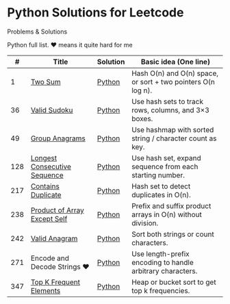 # Python Solutions for Leetcode

Problems & Solutions

Python full list. ♥ means it quite hard for me

| #   | Title                                                                 | Solution                                                                                                                                         | Basic idea (One line)                                                                 |
|-----|----------------------------------------------------------------------|-------------------------------------------------------------------------------------------------------------------------------------------------|--------------------------------------------------------------------------------------|
| 1   | [Two Sum](https://leetcode.com/problems/two-sum/)                     | [Python](https://github.com/TranDucThien-0509/LeetCode/blob/main/NeetCode/Array%20%26%20Hashing/1.%20Two%20Sum.py)                               | Hash O(n) and O(n) space, or sort + two pointers O(n log n).                         |
| 36  | [Valid Sudoku](https://leetcode.com/problems/valid-sudoku/)           | [Python](https://github.com/TranDucThien-0509/LeetCode/blob/main/NeetCode/Array%20%26%20Hashing/36.%20Valid%20Sudoku.py)                         | Use hash sets to track rows, columns, and 3×3 boxes.                                 |
| 49  | [Group Anagrams](https://leetcode.com/problems/group-anagrams/)       | [Python](https://github.com/TranDucThien-0509/LeetCode/blob/main/NeetCode/Array%20%26%20Hashing/49.%20Group%20Anagrams.py)                       | Use hashmap with sorted string / character count as key.                             |
| 128 | [Longest Consecutive Sequence](https://leetcode.com/problems/longest-consecutive-sequence/) | [Python](https://github.com/TranDucThien-0509/LeetCode/blob/main/NeetCode/Array%20%26%20Hashing/128.%20Longest%20Consecutive%20Sequence.py)       | Use hash set, expand sequence from each starting number.                             |
| 217 | [Contains Duplicate](https://leetcode.com/problems/contains-duplicate/)| [Python](https://github.com/TranDucThien-0509/LeetCode/blob/main/NeetCode/Array%20%26%20Hashing/217.%20Contains%20Duplicate.py)                   | Hash set to detect duplicates in O(n).                                               |
| 238 | [Product of Array Except Self](https://leetcode.com/problems/product-of-array-except-self/) | [Python](https://github.com/TranDucThien-0509/LeetCode/blob/main/NeetCode/Array%20%26%20Hashing/238.%20Product%20of%20Array%20Except%20Self.py)  | Prefix and suffix product arrays in O(n) without division.                           |
| 242 | [Valid Anagram](https://leetcode.com/problems/valid-anagram/)         | [Python](https://github.com/TranDucThien-0509/LeetCode/blob/main/NeetCode/Array%20%26%20Hashing/242.%20Valid%20Anagram.py)                       | Sort both strings or count characters.                                               |
| 271 | Encode and Decode Strings ♥                                           | [Python](https://github.com/TranDucThien-0509/LeetCode/blob/main/NeetCode/Array%20%26%20Hashing/271.%20Encode%20and%20Decode%20Strings.py)       | Use length-prefix encoding to handle arbitrary characters.                           |
| 347 | [Top K Frequent Elements](https://leetcode.com/problems/top-k-frequent-elements/) | [Python](https://github.com/TranDucThien-0509/LeetCode/blob/main/NeetCode/Array%20%26%20Hashing/347.%20Top%20K%20Frequent%20Elements.py)         | Heap or bucket sort to get top k frequencies.                                        |

